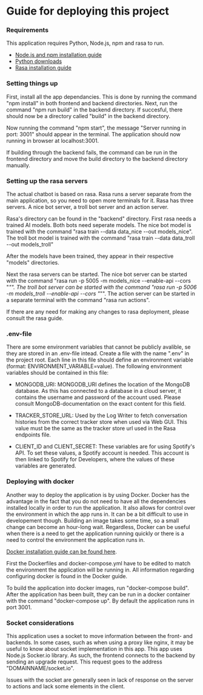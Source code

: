 # Guide for deploying this project

### Requirements

This application requires Python, Node.js, npm and rasa to run.

 - [Node.js and npm installation guide](https://docs.npmjs.com/downloading-and-installing-node-js-and-npm)
 - [Python downloads](https://www.python.org/downloads)
 - [Rasa installation guide](https://rasa.com/docs/rasa/installation)

### Setting things up

First, install all the app dependancies. This is done by running the command "npm install" in both frontend and backend directories.
Next, run the command "npm run build" in the backend directory. If succesful, there should now be a directory called "build" in the backend directory.

Now running the command "npm start", the message "Server running in port: 3001" should appear in the terminal. The application should now running in browser at localhost:3001.

If building through the backend fails, the command can be run in the frontend directory and move the build directory to the backend directory manually.

### Setting up the rasa servers

The actual chatbot is based on rasa. Rasa runs a server separate from the main application, so you need to open more terminals for it. Rasa has three servers. A nice bot server, a troll bot server and an action server. 

Rasa's directory can be found in the "backend" directory. First rasa needs a trained AI models. 
Both bots need seperate models. The nice bot model is trained with the command "rasa train --data data_nice --out models_nice". The troll bot model is trained with the command "rasa train --data data_troll --out models_troll"

After the models have been trained, they appear in their respective "models" directories.

Next the rasa servers can be started. 
The nice bot server can be started with the command "rasa run -p 5005 -m models_nice --enable-api --cors "*"". 
The troll bot server can be started with the command "rasa run -p 5006 -m models_troll --enable-api --cors "*"". 
The action server can be started in a separate terminal with the command "rasa run actions".

If there are any need for making any changes to rasa deployment, please consult the rasa guide.


### .env-file

There are some environment variables that cannot be publicly avalible, se they are stored in an .env-file intead. Create a file with the name ".env" in the project root. Each line in this file should define an environment variable (format: ENVIRONMENT_VARIABLE=value). The following environment variables should be contained in this file:

 - MONGODB_URI: MONGODB_URI defines the location of the MongoDB database. As this has connected to a database in a cloud server, it contains the username and password of the account used. Please consult MongoDB-documentation on the exact content for this field.

 - TRACKER_STORE_URL: Used by the Log Writer to fetch conversation histories from the correct tracker store when used via Web GUI. This value must be the same as the tracker store url used in the Rasa endpoints file.

 - CLIENT_ID and CLIENT_SECRET: These variables are for using Spotify's API. To set these values, a Spotify account is needed. This account is then linked to Spotify for Developers, where the values of these variables are generated. 
 

### Deploying with docker

Another way to deploy the application is by using Docker. Docker has the advantage in the fact that you do not need to have all the dependencies installed locally in order to run the application. It also allows for control over the environment in which the app runs in. 
It can be a bit difficult to use in developement though. Building an image takes some time, so a small change can become an hour-long wait. Regardless, Docker can be useful when there is a need to get the application running quickly or there is a need to control the environment the application runs in.

[Docker installation guide can be found here](https://docs.docker.com/engine/install/#desktop). 

First the Dockerfiles and docker-compose.yml have to be edited to match the environment the application will be running in. All information regarding configuring docker is found in the Docker guide.

To build the application into docker images, run "docker-compose build". After the application has been built, they can be run in a docker container with the command "docker-compose up".
By default the application runs in port 3001.

### Socket considerations

This application uses a socket to move information between the front- and backends. In some cases, such as when using a proxy like nginx, it may be useful to know about socket implementation in this app.
This app uses Node.js Socker.io library. As such, the frontend connects to the backend by sending an upgrade request. This request goes to the address "DOMAINNAME/socket.io".

Issues with the socket are generally seen in lack of response on the server to actions and lack some elements in the client.
